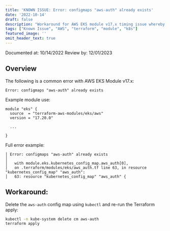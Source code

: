 ```yaml
---
title: 'KNOWN ISSUE: Error: configmaps "aws-auth" already exists'
date: '2022-10-14'
draft: false
description: "Workaround for AWS EKS module v17.x timing issue whereby the 'aws-auth' configmap exists before it was expected to"
tags: ["Known Issue", "AWS", "terraform", "module", "k8s"]
featured_image: ''
omit_header_text: true
---
```


Documented at: 10/14/2022
Review by: 12/01/2023

## Overview

The following is a common error with AWS EKS Module v17.x:

`Error: configmaps "aws-auth" already exists`

Example module use:

```hcl
module "eks" {
  source  = "terraform-aws-modules/eks/aws"
  version = "17.20.0"

  ...

}
```

Full error example:

```hcl
│ Error: configmaps "aws-auth" already exists
│ 
│   with module.eks.kubernetes_config_map.aws_auth[0],
│   on .terraform/modules/eks/aws_auth.tf line 63, in resource "kubernetes_config_map" "aws_auth":
│   63: resource "kubernetes_config_map" "aws_auth" {
```

## Workaround:

Delete the `aws-auth` config map using `kubectl` and re-run the Terraform apply:

```sh
kubectl -n kube-system delete cm aws-auth
terraform apply
```
